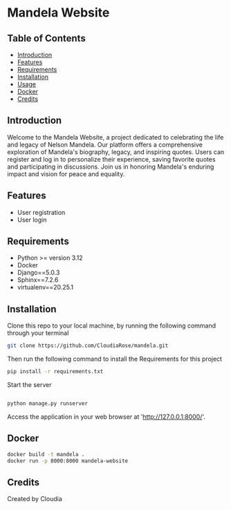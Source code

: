 # Mandela Website

## Table of Contents

- [Introduction](#introduction)
- [Features](#features)
- [Requirements](#requirements)
- [Installation](#installation)
- [Usage](#usage)
- [Docker](#docker)
- [Credits](#credits)

## Introduction

Welcome to the Mandela Website, a project dedicated to celebrating the life and legacy of Nelson Mandela. Our platform offers a comprehensive exploration of Mandela's biography, legacy, and inspiring quotes. Users can register and log in to personalize their experience, saving favorite quotes and participating in discussions. Join us in honoring Mandela's enduring impact and vision for peace and equality.

## Features

- User registration
- User login

## Requirements

- Python >= version 3.12
- Docker
- Django==5.0.3
- Sphinx==7.2.6
- virtualenv==20.25.1

## Installation

Clone this repo to your local machine, by running the following command through your terminal

```bash
git clone https://github.com/CloudiaRose/mandela.git
```

Then run the following command to install the Requirements for this project

```bash
pip install -r requirements.txt
```

Start the server

```bash

python manage.py runserver
```

Access the application in your web browser at 'http://127.0.0.1:8000/'.

## Docker

```bash
docker build -t mandela .
docker run -p 8000:8000 mandela-website
```

## Credits

Created by Cloudia
